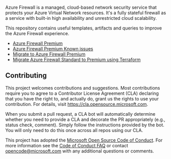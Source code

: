 
Azure Firewall is a managed, cloud-based network security service that protects your Azure Virtual Network resources. It's a fully stateful firewall as a service with built-in high availability and unrestricted cloud scalability.

This repository contains useful templates, artifacts and queries to improve the Azure Firewall experience.  

- [Azure Firewall Premium](https://docs.microsoft.com/en-us/azure/firewall/overview)
- [Azure Firewall Premium Known issues](https://docs.microsoft.com/en-us/azure/firewall/premium-features#known-issues)
- [Migrate to Azure Firewall Premium](https://docs.microsoft.com/en-us/azure/firewall/premium-migrate)
- [Migrate Azure Firewall Standard to Premium using Terraform](https://docs.microsoft.com/en-us/azure/developer/terraform/firewall-upgrade-premium?toc=/azure/firewall/toc.json&bc=/azure/firewall/breadcrumb/toc.json#2-implement-the-terraform-code)  


## Contributing  


This project welcomes contributions and suggestions.  Most contributions require you to agree to a
Contributor License Agreement (CLA) declaring that you have the right to, and actually do, grant us
the rights to use your contribution. For details, visit https://cla.opensource.microsoft.com.

When you submit a pull request, a CLA bot will automatically determine whether you need to provide
a CLA and decorate the PR appropriately (e.g., status check, comment). Simply follow the instructions
provided by the bot. You will only need to do this once across all repos using our CLA.

This project has adopted the [Microsoft Open Source Code of Conduct](https://opensource.microsoft.com/codeofconduct/).
For more information see the [Code of Conduct FAQ](https://opensource.microsoft.com/codeofconduct/faq/) or
contact [opencode@microsoft.com](mailto:opencode@microsoft.com) with any additional questions or comments.
